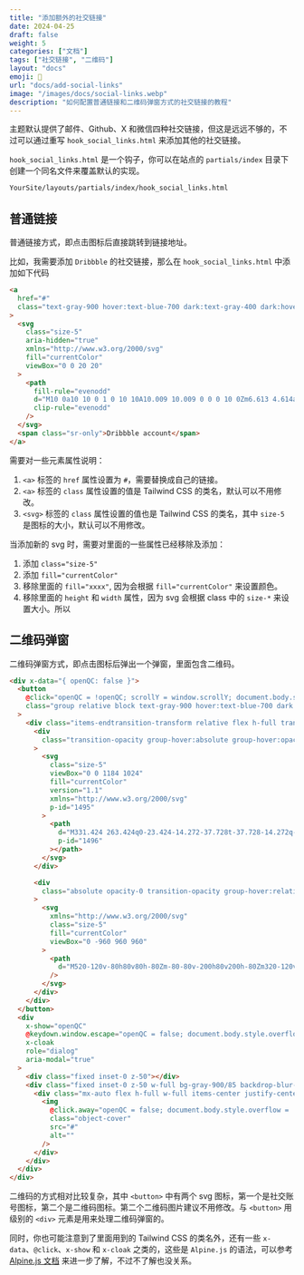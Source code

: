 ```yaml
---
title: "添加额外的社交链接"
date: 2024-04-25
draft: false
weight: 5
categories: ["文档"]
tags: ["社交链接", "二维码"]
layout: "docs"
emoji: 🦋
url: "docs/add-social-links"
image: "/images/docs/social-links.webp"
description: "如何配置普通链接和二维码弹窗方式的社交链接的教程"
---
```


主题默认提供了邮件、Github、X 和微信四种社交链接，但这是远远不够的，不过可以通过重写 `hook_social_links.html` 来添加其他的社交链接。

`hook_social_links.html` 是一个钩子，你可以在站点的 `partials/index` 目录下创建一个同名文件来覆盖默认的实现。

```bash
YourSite/layouts/partials/index/hook_social_links.html
```

## 普通链接

普通链接方式，即点击图标后直接跳转到链接地址。

比如，我需要添加 `Dribbble` 的社交链接，那么在 `hook_social_links.html` 中添加如下代码

```html
<a
  href="#"
  class="text-gray-900 hover:text-blue-700 dark:text-gray-400 dark:hover:text-white"
>
  <svg
    class="size-5"
    aria-hidden="true"
    xmlns="http://www.w3.org/2000/svg"
    fill="currentColor"
    viewBox="0 0 20 20"
  >
    <path
      fill-rule="evenodd"
      d="M10 0a10 10 0 1 0 10 10A10.009 10.009 0 0 0 10 0Zm6.613 4.614a8.523 8.523 0 0 1 1.93 5.32 20.094 20.094 0 0 0-5.949-.274c-.059-.149-.122-.292-.184-.441a23.879 23.879 0 0 0-.566-1.239 11.41 11.41 0 0 0 4.769-3.366ZM8 1.707a8.821 8.821 0 0 1 2-.238 8.5 8.5 0 0 1 5.664 2.152 9.608 9.608 0 0 1-4.476 3.087A45.758 45.758 0 0 0 8 1.707ZM1.642 8.262a8.57 8.57 0 0 1 4.73-5.981A53.998 53.998 0 0 1 9.54 7.222a32.078 32.078 0 0 1-7.9 1.04h.002Zm2.01 7.46a8.51 8.51 0 0 1-2.2-5.707v-.262a31.64 31.64 0 0 0 8.777-1.219c.243.477.477.964.692 1.449-.114.032-.227.067-.336.1a13.569 13.569 0 0 0-6.942 5.636l.009.003ZM10 18.556a8.508 8.508 0 0 1-5.243-1.8 11.717 11.717 0 0 1 6.7-5.332.509.509 0 0 1 .055-.02 35.65 35.65 0 0 1 1.819 6.476 8.476 8.476 0 0 1-3.331.676Zm4.772-1.462A37.232 37.232 0 0 0 13.113 11a12.513 12.513 0 0 1 5.321.364 8.56 8.56 0 0 1-3.66 5.73h-.002Z"
      clip-rule="evenodd"
    />
  </svg>
  <span class="sr-only">Dribbble account</span>
</a>
```

需要对一些元素属性说明：

1. `<a>` 标签的 `href` 属性设置为 `#`，需要替换成自己的链接。
2. `<a>` 标签的 `class` 属性设置的值是 Tailwind CSS 的类名，默认可以不用修改。
3. `<svg>` 标签的 `class` 属性设置的值也是 Tailwind CSS 的类名，其中 `size-5` 是图标的大小，默认可以不用修改。

当添加新的 svg 时，需要对里面的一些属性已经移除及添加：

1. 添加 `class="size-5"`
2. 添加 `fill="currentColor"`
3. 移除里面的 `fill="xxxx"`, 因为会根据 `fill="currentColor"` 来设置颜色。
4. 移除里面的 `height` 和 `width` 属性，因为 svg 会根据 class 中的 `size-*` 来设置大小。所以

## 二维码弹窗

二维码弹窗方式，即点击图标后弹出一个弹窗，里面包含二维码。

```html
<div x-data="{ openQC: false }">
  <button
    @click="openQC = !openQC; scrollY = window.scrollY; document.body.style.overflow = 'hidden';"
    class="group relative block text-gray-900 hover:text-blue-700 dark:text-gray-400 dark:hover:text-white"
  >
    <div class="items-endtransition-transform relative flex h-full transform">
      <div
        class="transition-opacity group-hover:absolute group-hover:opacity-0"
      >
        <svg
          class="size-5"
          viewBox="0 0 1184 1024"
          fill="currentColor"
          version="1.1"
          xmlns="http://www.w3.org/2000/svg"
          p-id="1495"
        >
          <path
            d="M331.424 263.424q0-23.424-14.272-37.728t-37.728-14.272q-24.576 0-43.424 14.56t-18.848 37.44q0 22.272 18.848 36.864t43.424 14.56q23.424 0 37.728-14.016t14.272-37.44zM756 553.152q0-16-14.56-28.576t-37.44-12.576q-15.424 0-28.288 12.864t-12.864 28.288q0 16 12.864 28.864t28.288 12.864q22.848 0 37.44-12.576t14.56-29.152zM621.152 263.424q0-23.424-14.016-37.728t-37.44-14.272q-24.576 0-43.424 14.56t-18.848 37.44q0 22.272 18.848 36.864t43.424 14.56q23.424 0 37.44-14.016t14.016-37.44zM984 553.152q0-16-14.848-28.576t-37.152-12.576q-15.424 0-28.288 12.864t-12.864 28.288q0 16 12.864 28.864t28.288 12.864q22.272 0 37.152-12.576t14.848-29.152zM832 326.272q-17.728-2.272-40-2.272-96.576 0-177.728 44t-127.712 119.136-46.56 164.288q0 44.576 13.152 86.848-20 1.728-38.848 1.728-14.848 0-28.576-0.864t-31.424-3.712-25.44-4-31.136-6.016-28.576-6.016l-144.576 72.576 41.152-124.576q-165.728-116-165.728-280 0-96.576 55.712-177.728t150.848-127.712 207.712-46.56q100.576 0 190.016 37.728t149.728 104.288 78.016 148.864zM1170.272 646.848q0 66.848-39.136 127.712t-106.016 110.56l31.424 103.424-113.728-62.272q-85.728 21.152-124.576 21.152-96.576 0-177.728-40.288t-127.712-109.44-46.56-150.848 46.56-150.848 127.712-109.44 177.728-40.288q92 0 173.152 40.288t130.016 109.728 48.864 150.56z"
            p-id="1496"
          ></path>
        </svg>
      </div>

      <div
        class="absolute opacity-0 transition-opacity group-hover:relative group-hover:opacity-100"
      >
        <svg
          xmlns="http://www.w3.org/2000/svg"
          class="size-5"
          fill="currentColor"
          viewBox="0 -960 960 960"
        >
          <path
            d="M520-120v-80h80v80h-80Zm-80-80v-200h80v200h-80Zm320-120v-160h80v160h-80Zm-80-160v-80h80v80h-80Zm-480 80v-80h80v80h-80Zm-80-80v-80h80v80h-80Zm360-280v-80h80v80h-80ZM180-660h120v-120H180v120Zm-60 60v-240h240v240H120Zm60 420h120v-120H180v120Zm-60 60v-240h240v240H120Zm540-540h120v-120H660v120Zm-60 60v-240h240v240H600Zm80 480v-120h-80v-80h160v120h80v80H680ZM520-400v-80h160v80H520Zm-160 0v-80h-80v-80h240v80h-80v80h-80Zm40-200v-160h80v80h80v80H400Zm-190-90v-60h60v60h-60Zm0 480v-60h60v60h-60Zm480-480v-60h60v60h-60Z"
          />
        </svg>
      </div>
    </div>
  </button>
  <div
    x-show="openQC"
    @keydown.window.escape="openQC = false; document.body.style.overflow = ''; window.scrollTo(0, scrollY);"
    x-cloak
    role="dialog"
    aria-modal="true"
  >
    <div class="fixed inset-0 z-50"></div>
    <div class="fixed inset-0 z-50 w-full bg-gray-900/85 backdrop-blur-md">
      <div class="mx-auto flex h-full w-full items-center justify-center">
        <img
          @click.away="openQC = false; document.body.style.overflow = ''; window.scrollTo(0, scrollY);"
          class="object-cover"
          src="#"
          alt=""
        />
      </div>
    </div>
  </div>
</div>
```

二维码的方式相对比较复杂，其中 `<button>` 中有两个 svg 图标，第一个是社交账号图标，第二个是二维码图标。第二个二维码图片建议不用修改。与 `<button>` 用级别的 `<div>` 元素是用来处理二维码弹窗的。

同时，你也可能注意到了里面用到的 Tailwind CSS 的类名外，还有一些 `x-data`、`@click`、`x-show` 和 `x-cloak` 之类的，这些是 `Alpine.js` 的语法，可以参考 [Alpine.js 文档](https://alpinejs.dev/start-here) 来进一步了解，不过不了解也没关系。
